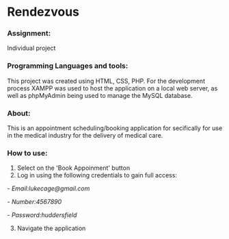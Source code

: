 # Rendezvous

### Assignment: 
Individual project

### Programming Languages and tools: 
This project was created using HTML, CSS, PHP. For the development process XAMPP was used to host the application on a local web server, as well as phpMyAdmin being used to manage the MySQL database.

### About: 
This is an appointment scheduling/booking application for secifically for use in the medical industry for the delivery of medical care.

### How to use:
1. Select on the 'Book Appoinment' button
2. Log in using the following credentials to gain full access:

_- Email:lukecage@gmail.com_

_- Number:4567890_

_- Password:huddersfield_

3. Navigate the application
